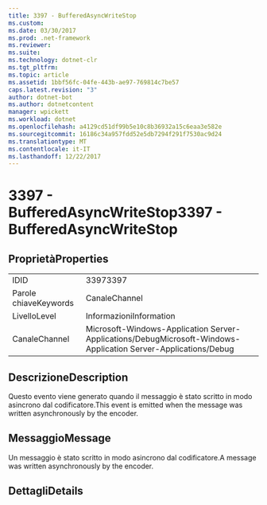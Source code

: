 ```yaml
---
title: 3397 - BufferedAsyncWriteStop
ms.custom: 
ms.date: 03/30/2017
ms.prod: .net-framework
ms.reviewer: 
ms.suite: 
ms.technology: dotnet-clr
ms.tgt_pltfrm: 
ms.topic: article
ms.assetid: 1bbf56fc-04fe-443b-ae97-769814c7be57
caps.latest.revision: "3"
author: dotnet-bot
ms.author: dotnetcontent
manager: wpickett
ms.workload: dotnet
ms.openlocfilehash: a4129cd51df99b5e10c8b36932a15c6eaa3e582e
ms.sourcegitcommit: 16186c34a957fdd52e5db7294f291f7530ac9d24
ms.translationtype: MT
ms.contentlocale: it-IT
ms.lasthandoff: 12/22/2017
---
```

# <a name="3397---bufferedasyncwritestop"></a><span data-ttu-id="d176d-102">3397 - BufferedAsyncWriteStop</span><span class="sxs-lookup"><span data-stu-id="d176d-102">3397 - BufferedAsyncWriteStop</span></span>
## <a name="properties"></a><span data-ttu-id="d176d-103">Proprietà</span><span class="sxs-lookup"><span data-stu-id="d176d-103">Properties</span></span>  
  
|||  
|-|-|  
|<span data-ttu-id="d176d-104">ID</span><span class="sxs-lookup"><span data-stu-id="d176d-104">ID</span></span>|<span data-ttu-id="d176d-105">3397</span><span class="sxs-lookup"><span data-stu-id="d176d-105">3397</span></span>|  
|<span data-ttu-id="d176d-106">Parole chiave</span><span class="sxs-lookup"><span data-stu-id="d176d-106">Keywords</span></span>|<span data-ttu-id="d176d-107">Canale</span><span class="sxs-lookup"><span data-stu-id="d176d-107">Channel</span></span>|  
|<span data-ttu-id="d176d-108">Livello</span><span class="sxs-lookup"><span data-stu-id="d176d-108">Level</span></span>|<span data-ttu-id="d176d-109">Informazioni</span><span class="sxs-lookup"><span data-stu-id="d176d-109">Information</span></span>|  
|<span data-ttu-id="d176d-110">Canale</span><span class="sxs-lookup"><span data-stu-id="d176d-110">Channel</span></span>|<span data-ttu-id="d176d-111">Microsoft-Windows-Application Server-Applications/Debug</span><span class="sxs-lookup"><span data-stu-id="d176d-111">Microsoft-Windows-Application Server-Applications/Debug</span></span>|  
  
## <a name="description"></a><span data-ttu-id="d176d-112">Descrizione</span><span class="sxs-lookup"><span data-stu-id="d176d-112">Description</span></span>  
 <span data-ttu-id="d176d-113">Questo evento viene generato quando il messaggio è stato scritto in modo asincrono dal codificatore.</span><span class="sxs-lookup"><span data-stu-id="d176d-113">This event is emitted when the message was written asynchronously by the encoder.</span></span>  
  
## <a name="message"></a><span data-ttu-id="d176d-114">Messaggio</span><span class="sxs-lookup"><span data-stu-id="d176d-114">Message</span></span>  
 <span data-ttu-id="d176d-115">Un messaggio è stato scritto in modo asincrono dal codificatore.</span><span class="sxs-lookup"><span data-stu-id="d176d-115">A message was written asynchronously by the encoder.</span></span>  
  
## <a name="details"></a><span data-ttu-id="d176d-116">Dettagli</span><span class="sxs-lookup"><span data-stu-id="d176d-116">Details</span></span>
